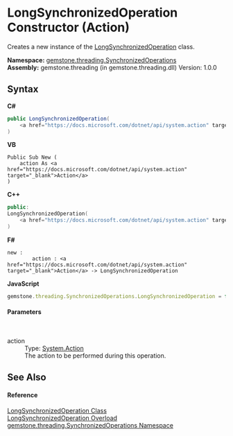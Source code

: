 # LongSynchronizedOperation Constructor (Action)
 

Creates a new instance of the <a href="03b066d6-d650-1f55-c104-dbac49de91a1">LongSynchronizedOperation</a> class.

**Namespace:**&nbsp;<a href="1f40f322-ebc7-b97d-11c0-ccf540bd3b46">gemstone.threading.SynchronizedOperations</a><br />**Assembly:**&nbsp;gemstone.threading (in gemstone.threading.dll) Version: 1.0.0

## Syntax

**C#**<br />
``` C#
public LongSynchronizedOperation(
	<a href="https://docs.microsoft.com/dotnet/api/system.action" target="_blank">Action</a> action
)
```

**VB**<br />
``` VB
Public Sub New ( 
	action As <a href="https://docs.microsoft.com/dotnet/api/system.action" target="_blank">Action</a>
)
```

**C++**<br />
``` C++
public:
LongSynchronizedOperation(
	<a href="https://docs.microsoft.com/dotnet/api/system.action" target="_blank">Action</a>^ action
)
```

**F#**<br />
``` F#
new : 
        action : <a href="https://docs.microsoft.com/dotnet/api/system.action" target="_blank">Action</a> -> LongSynchronizedOperation
```

**JavaScript**<br />
``` JavaScript
gemstone.threading.SynchronizedOperations.LongSynchronizedOperation = function(action);
```


#### Parameters
&nbsp;<dl><dt>action</dt><dd>Type: <a href="https://docs.microsoft.com/dotnet/api/system.action" target="_blank">System.Action</a><br />The action to be performed during this operation.</dd></dl>

## See Also


#### Reference
<a href="03b066d6-d650-1f55-c104-dbac49de91a1">LongSynchronizedOperation Class</a><br /><a href="f5689690-cd76-7659-4152-79bf6247eff0">LongSynchronizedOperation Overload</a><br /><a href="1f40f322-ebc7-b97d-11c0-ccf540bd3b46">gemstone.threading.SynchronizedOperations Namespace</a><br />